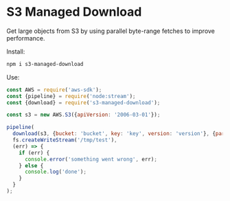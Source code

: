 # S3 Managed Download

Get large objects from S3 by using parallel byte-range fetches to improve performance.

Install:
```bash
npm i s3-managed-download
```

Use:
```js
const AWS = require('aws-sdk');
const {pipeline} = require('node:stream');
const {download} = require('s3-managed-download');

const s3 = new AWS.S3({apiVersion: '2006-03-01'});

pipeline(
  download(s3, {bucket: 'bucket', key: 'key', version: 'version'}, {partSizeInMegabytes: 8, concurrency: 4}).readStream(),
  fs.createWriteStream('/tmp/test'),
  (err) => {
    if (err) {
      console.error('something went wrong', err);
    } else {
      console.log('done');
    }
  }
);
```
